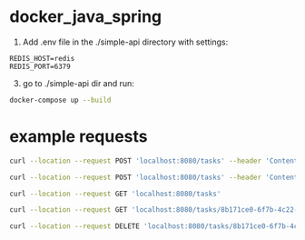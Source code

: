 # docker_java_spring

1. Add .env file in the ./simple-api directory with settings:
```
REDIS_HOST=redis
REDIS_PORT=6379
```
3. go to ./simple-api dir and run:
```sh
docker-compose up --build
```

# example requests
```sh
curl --location --request POST 'localhost:8080/tasks' --header 'Content-Type: application/json' --data-raw '{"id": "8b171ce0-6f7b-4c22-aa6f-8b110c19f83a", "name": "A task", "description": "A task that need to be executed at the timestamp specified", "timestamp": 1645275972000 }'
```
```sh
curl --location --request POST 'localhost:8080/tasks' --header 'Content-Type: application/json' --data-raw '{"id": "8b171ce0-6f7b-4c22-aa6f-8b110c19f111", "name": "Test item", "description": "Some desc", "timestamp": 1645275972222 }'
```
```sh
curl --location --request GET 'localhost:8080/tasks'
```
```sh
curl --location --request GET 'localhost:8080/tasks/8b171ce0-6f7b-4c22-aa6f-8b110c19f111'
```
```sh
curl --location --request DELETE 'localhost:8080/tasks/8b171ce0-6f7b-4c22-aa6f-8b110c19f111'
```
